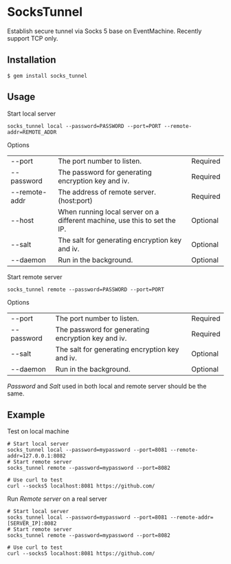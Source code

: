 # SocksTunnel

Establish secure tunnel via Socks 5 base on EventMachine. Recently support TCP only.

## Installation

    $ gem install socks_tunnel

## Usage

Start local server

    socks_tunnel local --password=PASSWORD --port=PORT --remote-addr=REMOTE_ADDR

Options

<table>
  <tr>
    <td>--port</td><td>The port number to listen.</td><td>Required</td>
  </tr>
  <tr>
    <td>--password</td><td>The password for generating encryption key and iv.</td><td>Required</td>
  </tr>
  <tr>
    <td>--remote-addr</td><td>The address of remote server. (host:port)</td><td>Required</td>
  </tr>
  <tr>
    <td>--host</td><td>When running local server on a different machine, use this to set the IP.</td><td>Optional</td>
  </tr>
  <tr>
    <td>--salt</td><td>The salt for generating encryption key and iv.</td><td>Optional</td>
  </tr>
  <tr>
    <td>--daemon</td><td>Run in the background.</td><td>Optional</td>
  </tr>
</table>

Start remote server

    socks_tunnel remote --password=PASSWORD --port=PORT

Options

<table>
  <tr>
    <td>--port</td><td>The port number to listen.</td><td>Required</td>
  </tr>
  <tr>
    <td>--password</td><td>The password for generating encryption key and iv.</td><td>Required</td>
  </tr>
  <tr>
    <td>--salt</td><td>The salt for generating encryption key and iv.</td><td>Optional</td>
  </tr>
  <tr>
    <td>--daemon</td><td>Run in the background.</td><td>Optional</td>
  </tr>
</table>

*Password* and *Salt* used in both local and remote server should be the same.

## Example

Test on local machine

    # Start local server
    socks_tunnel local --password=mypassword --port=8081 --remote-addr=127.0.0.1:8082
    # Start remote server
    socks_tunnel remote --password=mypassword --port=8082

    # Use curl to test
    curl --socks5 localhost:8081 https://github.com/

Run *Remote server* on a real server

    # Start local server
    socks_tunnel local --password=mypassword --port=8081 --remote-addr=[SERVER_IP]:8082
    # Start remote server
    socks_tunnel remote --password=mypassword --port=8082

    # Use curl to test
    curl --socks5 localhost:8081 https://github.com/
